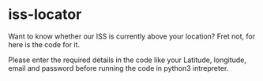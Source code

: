 # iss-locator
Want to know whether our ISS is currently above your location? Fret not, for here is the code for it. 

Please enter the required details in the code like your Latitude, longitude, email and password before running the code in python3 intrepreter.  
